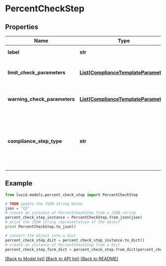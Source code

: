 # PercentCheckStep


## Properties
Name | Type | Description | Notes
------------ | ------------- | ------------- | -------------
**label** | **str** | The label of the compliance step | 
**limit_check_parameters** | [**List[ComplianceTemplateParameter]**](ComplianceTemplateParameter.md) | Parameters required for an absolute limit check | 
**warning_check_parameters** | [**List[ComplianceTemplateParameter]**](ComplianceTemplateParameter.md) | Parameters required for a warning limit check | 
**compliance_step_type** | **str** | . The available values are: FilterStep, GroupByStep, GroupFilterStep, BranchStep, RecombineStep, CheckStep, PercentCheckStep | 

## Example

```python
from lusid.models.percent_check_step import PercentCheckStep

# TODO update the JSON string below
json = "{}"
# create an instance of PercentCheckStep from a JSON string
percent_check_step_instance = PercentCheckStep.from_json(json)
# print the JSON string representation of the object
print PercentCheckStep.to_json()

# convert the object into a dict
percent_check_step_dict = percent_check_step_instance.to_dict()
# create an instance of PercentCheckStep from a dict
percent_check_step_form_dict = percent_check_step.from_dict(percent_check_step_dict)
```
[[Back to Model list]](../README.md#documentation-for-models) [[Back to API list]](../README.md#documentation-for-api-endpoints) [[Back to README]](../README.md)


